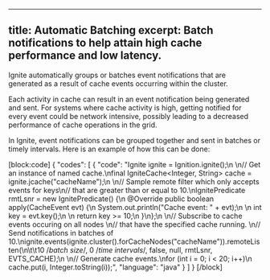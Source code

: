 --------------
title: Automatic Batching
excerpt: Batch notifications to help attain high cache performance and low latency.
--------------

Ignite automatically groups or batches event notifications that are generated as a result of cache events occurring within the cluster.

Each activity in cache can result in an event notification being generated and sent. For systems where cache activity is high, getting notified for every event could be network intensive, possibly leading to a decreased performance of cache operations in the grid.

In Ignite, event notifications can be grouped together and sent in batches or timely intervals. Here is an example of how this can be done:

[block:code]
{
  "codes": [
    {
      "code": "Ignite ignite = Ignition.ignite();\n \n// Get an instance of named cache.\nfinal IgniteCache<Integer, String> cache = ignite.jcache(\"cacheName\");\n \n// Sample remote filter which only accepts events for keys\n// that are greater than or equal to 10.\nIgnitePredicate<CacheEvent> rmtLsnr = new IgnitePredicate<CacheEvent>() {\n    @Override public boolean apply(CacheEvent evt) {\n        System.out.println(\"Cache event: \" + evt);\n \n        int key = evt.key();\n \n        return key >= 10;\n    }\n};\n \n// Subscribe to cache events occuring on all nodes \n// that have the specified cache running. \n// Send notifications in batches of 10.\nignite.events(ignite.cluster().forCacheNodes(\"cacheName\")).remoteListen(\n\t\t10 /*batch size*/, 0 /*time intervals*/, false, null, rmtLsnr, EVTS_CACHE);\n \n// Generate cache events.\nfor (int i = 0; i < 20; i++)\n    cache.put(i, Integer.toString(i));",
      "language": "java"
    }
  ]
}
[/block]